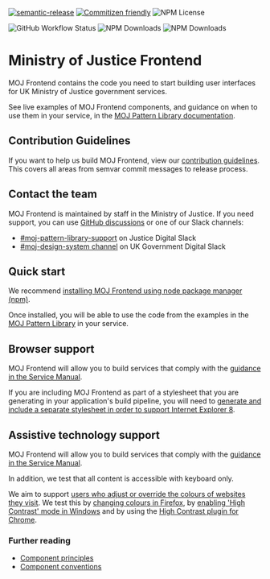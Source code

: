 [![semantic-release](https://img.shields.io/badge/%20%20%F0%9F%93%A6%F0%9F%9A%80-semantic--release-e10079.svg)](https://github.com/semantic-release/semantic-release)
[![Commitizen friendly](https://img.shields.io/badge/commitizen-friendly-brightgreen.svg)](http://commitizen.github.io/cz-cli/)
![NPM License](https://img.shields.io/npm/l/@ministryofjustice/frontend)

![GitHub Workflow Status](https://img.shields.io/github/workflow/status/ministryofjustice/moj-frontend/Build%20and%20deploy%20docs)
![NPM Downloads](https://img.shields.io/npm/v/@ministryofjustice/frontend)
![NPM Downloads](https://img.shields.io/npm/dw/@ministryofjustice/frontend)

# Ministry of Justice Frontend

MOJ Frontend contains the code you need to start building user interfaces for UK Ministry of Justice government services.

See live examples of MOJ Frontend components, and guidance on when to use them in your service, in the [MOJ Pattern Library documentation](https://design-patterns.service.justice.gov.uk/).

## Contribution Guidelines

If you want to help us build MOJ Frontend, view our [contribution guidelines](CONTRIBUTING.md). This covers all areas from semvar commit messages to release process.

## Contact the team

MOJ Frontend is maintained by staff in the Ministry of Justice. If you need support, you can use [GitHub discussions](https://github.com/ministryofjustice/moj-frontend/discussions) or one of our Slack channels:
- [#moj-pattern-library-support](https://mojdt.slack.com/archives/CH5RUSB27) on Justice Digital Slack
- [#moj-design-system channel](https://ukgovernmentdigital.slack.com/archives/CJ6QDRDGC) on UK Government Digital Slack

## Quick start

We recommend [installing MOJ Frontend using node package manager (npm)](https://design-patterns.service.justice.gov.uk/get-started/installing-with-npm/).

Once installed, you will be able to use the code from the examples in the [MOJ Pattern Library](https://design-patterns.service.justice.gov.uk/) in your service.

## Browser support

MOJ Frontend will allow you to build services that comply with the [guidance in the Service Manual][service-manual-browsers].

If you are including MOJ Frontend as part of a stylesheet that you are generating in your application's build pipeline, you will need to [generate and
include a separate stylesheet in order to support Internet Explorer 8](docs/installation/supporting-internet-explorer-8.md).

[service-manual-browsers]: https://www.gov.uk/service-manual/technology/designing-for-different-browsers-and-devices#browsers-to-test-in

## Assistive technology support

MOJ Frontend will allow you to build services that comply with the [guidance in the Service Manual][service-manual-assistive-technologies].

In addition, we test that all content is accessible with keyboard only.

We aim to support [users who adjust or override the colours of websites they visit][how-users-change-colours-on-websites]. We test this by [changing colours in Firefox][changing-colours-in-firefox], by [enabling 'High Contrast' mode in Windows][enabling-high-contrast-mode-in-windows] and by using the [High Contrast plugin for Chrome][high-contrast-plugin-for-chrome].

[service-manual-assistive-technologies]: https://www.gov.uk/service-manual/technology/testing-with-assistive-technologies#what-to-test

[changing-colours-in-firefox]:
https://support.mozilla.org/en-US/kb/change-fonts-and-colors-websites-use

[enabling-high-contrast-mode-in-windows]:
https://support.microsoft.com/en-gb/help/13862/windows-use-high-contrast-mode

[high-contrast-plugin-for-chrome]: https://chrome.google.com/webstore/detail/high-contrast/djcfdncoelnlbldjfhinnjlhdjlikmph?hl=en-US

[how-users-change-colours-on-websites]:
https://accessibility.blog.gov.uk/2017/03/27/how-users-change-colours-on-websites/

### Further reading

- [Component principles](https://github.com/alphagov/govuk_publishing_components/blob/master/docs/component_principles.md)
- [Component conventions](https://github.com/alphagov/govuk_publishing_components/blob/master/docs/component_conventions.md)
